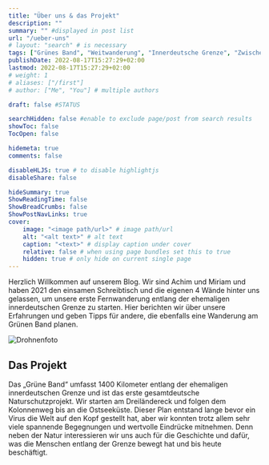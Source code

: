 ```yaml
---
title: "Über uns & das Projekt"
description: ""
summary: "" #displayed in post list
url: "/ueber-uns"
# layout: "search" # is necessary
tags: ["Grünes Band", "Weitwanderung", "Innerdeutsche Grenze", "Zwischen Ost und West"]
publishDate: 2022-08-17T15:27:29+02:00
lastmod: 2022-08-17T15:27:29+02:00
# weight: 1
# aliases: ["/first"]
# author: ["Me", "You"] # multiple authors

draft: false #STATUS

searchHidden: false #enable to exclude page/post from search results
showToc: false
TocOpen: false

hidemeta: true
comments: false

disableHLJS: true # to disable highlightjs
disableShare: false

hideSummary: true
ShowReadingTime: false
ShowBreadCrumbs: false
ShowPostNavLinks: true
cover:
    image: "<image path/url>" # image path/url
    alt: "<alt text>" # alt text
    caption: "<text>" # display caption under cover
    relative: false # when using page bundles set this to true
    hidden: true # only hide on current single page
---
```


Herzlich Willkommen auf unserem Blog. Wir sind Achim und Miriam und haben 2021 den einsamen Schreibtisch und die eigenen 4 Wände hinter uns gelassen, um unsere erste Fernwanderung entlang der ehemaligen innerdeutschen Grenze zu starten. Hier berichten wir über unsere Erfahrungen und geben Tipps für andere, die ebenfalls eine Wanderung am Grünen Band planen.

![Drohnenfoto](/ueber-uns/equipment-drone.jpg)

## Das Projekt

Das „Grüne Band“ umfasst 1400 Kilometer entlang der ehemaligen innerdeutschen Grenze und ist das erste gesamtdeutsche Naturschutzprojekt. Wir starten am Dreiländereck und folgen dem Kolonnenweg bis an die Ostseeküste. Dieser Plan entstand lange bevor ein Virus die Welt auf den Kopf gestellt hat, aber wir konnten trotz allem sehr viele spannende Begegnungen und wertvolle Eindrücke mitnehmen. Denn neben der Natur interessieren wir uns auch für die Geschichte und dafür, was die Menschen entlang der Grenze bewegt hat und bis heute beschäftigt.
